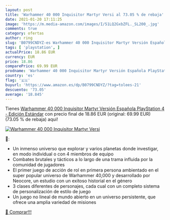 ```yaml
---
layout: post
title: 'Warhammer 40 000 Inquisitor Martyr Versi al 73.05 % de rebaja'
date: 2021-01-20 17:11:25
image: 'https://m.media-amazon.com/images/I/51LQ2GxbZFL._SL200_.jpg'
comments: true
category: ofertas
author: ring
slug: 'B0799CNDYZ-es Warhammer 40 000 Inquisitor Martyr Versión Española...'
tags: [ 'playstation', ]
actualPrice: 18.86 EUR
currency: EUR
price: 18.86
comparePrice: 69.99 EUR
prodname: 'Warhammer 40 000 Inquisitor Martyr Versión Española PlayStation 4 - Edición Estándar'
country: 'es'
flag: '🇪🇸'
buyurl: 'https://www.amazon.es/dp/B0799CNDYZ/?tag=tolees-21'
descuento: '73.05'
average: '18.845'
---
```


Tienes [Warhammer 40 000 Inquisitor Martyr Versión Española PlayStation 4 - Edición Estándar](https://www.amazon.es/dp/B0799CNDYZ/?tag=tolees-21) con precio final de  18.86 EUR (original: 69.99 EUR) (73.05 %  de rebaja) aqui!

[![Warhammer 40 000 Inquisitor Martyr Versi](https://m.media-amazon.com/images/I/51LQ2GxbZFL._SL200_.jpg)](https://www.amazon.es/dp/B0799CNDYZ/?tag=tolees-21)

🔎:

- Un inmenso universo que explorar y varios planetas donde investigar, en modo individual o con 4 miembros de equipo
- Combates brutales y tácticos a lo largo de una trama influida por la comunidad de jugadores
- El primer juego de acción de rol en primera persona ambientado en el super popular universo de Warhammer 40,000 y desarrollado por Neocore, un estudio con un exitoso historial en el género
- 3 clases diferentes de personajes, cada cual con un completo sistema de personalización de estilo de juego
- Un juego no lineal de mundo abierto en un universo persistente, que ofrece una amplia variedad de misiones

[🛒 Comprar!!!](https://www.amazon.es/dp/B0799CNDYZ/?tag=tolees-21)
